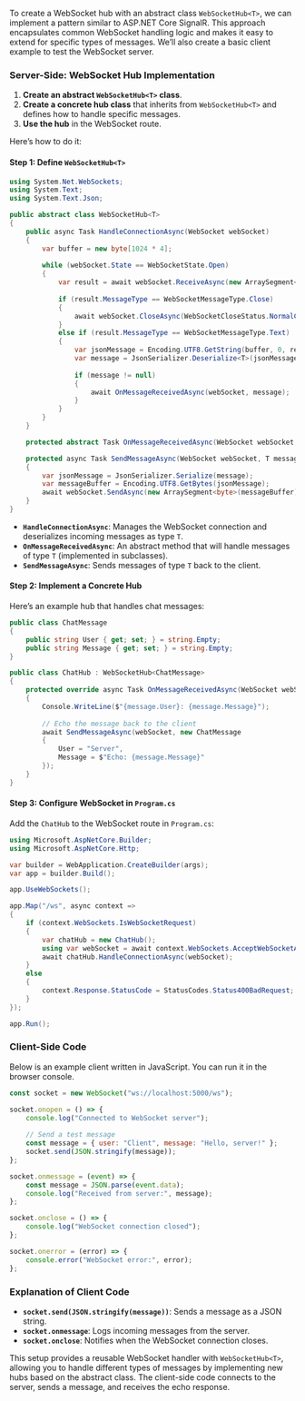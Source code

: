 To create a WebSocket hub with an abstract class `WebSocketHub<T>`, we can implement a pattern similar to ASP.NET Core SignalR. This approach encapsulates common WebSocket handling logic and makes it easy to extend for specific types of messages. We’ll also create a basic client example to test the WebSocket server.

### Server-Side: WebSocket Hub Implementation

1. **Create an abstract `WebSocketHub<T>` class**.
2. **Create a concrete hub class** that inherits from `WebSocketHub<T>` and defines how to handle specific messages.
3. **Use the hub** in the WebSocket route.

Here’s how to do it:

#### Step 1: Define `WebSocketHub<T>`

```csharp
using System.Net.WebSockets;
using System.Text;
using System.Text.Json;

public abstract class WebSocketHub<T>
{
    public async Task HandleConnectionAsync(WebSocket webSocket)
    {
        var buffer = new byte[1024 * 4];
        
        while (webSocket.State == WebSocketState.Open)
        {
            var result = await webSocket.ReceiveAsync(new ArraySegment<byte>(buffer), CancellationToken.None);
            
            if (result.MessageType == WebSocketMessageType.Close)
            {
                await webSocket.CloseAsync(WebSocketCloseStatus.NormalClosure, "Closing", CancellationToken.None);
            }
            else if (result.MessageType == WebSocketMessageType.Text)
            {
                var jsonMessage = Encoding.UTF8.GetString(buffer, 0, result.Count);
                var message = JsonSerializer.Deserialize<T>(jsonMessage);
                
                if (message != null)
                {
                    await OnMessageReceivedAsync(webSocket, message);
                }
            }
        }
    }

    protected abstract Task OnMessageReceivedAsync(WebSocket webSocket, T message);

    protected async Task SendMessageAsync(WebSocket webSocket, T message)
    {
        var jsonMessage = JsonSerializer.Serialize(message);
        var messageBuffer = Encoding.UTF8.GetBytes(jsonMessage);
        await webSocket.SendAsync(new ArraySegment<byte>(messageBuffer), WebSocketMessageType.Text, true, CancellationToken.None);
    }
}
```

- **`HandleConnectionAsync`**: Manages the WebSocket connection and deserializes incoming messages as type `T`.
- **`OnMessageReceivedAsync`**: An abstract method that will handle messages of type `T` (implemented in subclasses).
- **`SendMessageAsync`**: Sends messages of type `T` back to the client.

#### Step 2: Implement a Concrete Hub

Here’s an example hub that handles chat messages:

```csharp
public class ChatMessage
{
    public string User { get; set; } = string.Empty;
    public string Message { get; set; } = string.Empty;
}

public class ChatHub : WebSocketHub<ChatMessage>
{
    protected override async Task OnMessageReceivedAsync(WebSocket webSocket, ChatMessage message)
    {
        Console.WriteLine($"{message.User}: {message.Message}");
        
        // Echo the message back to the client
        await SendMessageAsync(webSocket, new ChatMessage
        {
            User = "Server",
            Message = $"Echo: {message.Message}"
        });
    }
}
```

#### Step 3: Configure WebSocket in `Program.cs`

Add the `ChatHub` to the WebSocket route in `Program.cs`:

```csharp
using Microsoft.AspNetCore.Builder;
using Microsoft.AspNetCore.Http;

var builder = WebApplication.CreateBuilder(args);
var app = builder.Build();

app.UseWebSockets();

app.Map("/ws", async context =>
{
    if (context.WebSockets.IsWebSocketRequest)
    {
        var chatHub = new ChatHub();
        using var webSocket = await context.WebSockets.AcceptWebSocketAsync();
        await chatHub.HandleConnectionAsync(webSocket);
    }
    else
    {
        context.Response.StatusCode = StatusCodes.Status400BadRequest;
    }
});

app.Run();
```

### Client-Side Code

Below is an example client written in JavaScript. You can run it in the browser console.

```javascript
const socket = new WebSocket("ws://localhost:5000/ws");

socket.onopen = () => {
    console.log("Connected to WebSocket server");
    
    // Send a test message
    const message = { user: "Client", message: "Hello, server!" };
    socket.send(JSON.stringify(message));
};

socket.onmessage = (event) => {
    const message = JSON.parse(event.data);
    console.log("Received from server:", message);
};

socket.onclose = () => {
    console.log("WebSocket connection closed");
};

socket.onerror = (error) => {
    console.error("WebSocket error:", error);
};
```

### Explanation of Client Code

- **`socket.send(JSON.stringify(message))`**: Sends a message as a JSON string.
- **`socket.onmessage`**: Logs incoming messages from the server.
- **`socket.onclose`**: Notifies when the WebSocket connection closes.

This setup provides a reusable WebSocket handler with `WebSocketHub<T>`, allowing you to handle different types of messages by implementing new hubs based on the abstract class. The client-side code connects to the server, sends a message, and receives the echo response.
